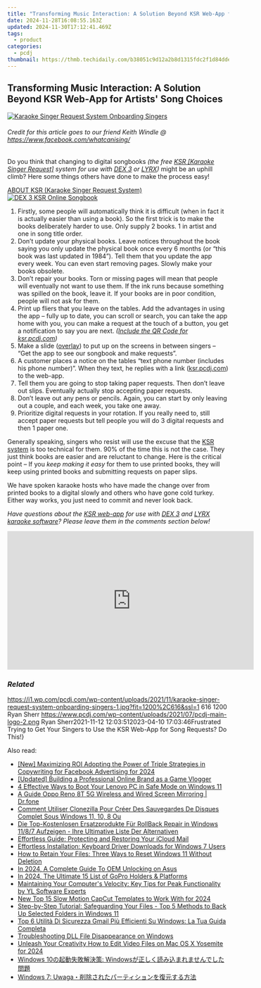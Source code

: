 ```yaml
---
title: "Transforming Music Interaction: A Solution Beyond KSR Web-App for Artists' Song Choices"
date: 2024-11-28T16:08:55.163Z
updated: 2024-11-30T17:12:41.469Z
tags:
  - product
categories:
  - pcdj
thumbnail: https://thmb.techidaily.com/b38051c9d12a2b8d1315fdc2f1d84dde69fd749e096f758fd9b3624bcd8211ec.jpg
---
```


## Transforming Music Interaction: A Solution Beyond KSR Web-App for Artists' Song Choices

[![Karaoke Singer Request System Onboarding Singers](https://i1.wp.com/pcdj.com/wp-content/uploads/2021/11/karaoke-singer-request-system-onboarding-singers-1.jpg?resize=845%2C321&ssl=1)](https://i1.wp.com/pcdj.com/wp-content/uploads/2021/11/karaoke-singer-request-system-onboarding-singers-1.jpg?fit=1030%2C529&ssl=1 "Karaoke Singer Request System Onboarding Singers")

###### Credit for this article goes to our friend Keith Windle @ <https://www.facebook.com/whatcanising/>

Do you think that changing to digital songbooks _(the free [KSR \[Karaoke Singer Request\]](https://tools.techidaily.com/pcdj/products/) system for use with [DEX 3](https://tools.techidaily.com/pcdj/products/) or [LYRX](http://www.lyrxkaraoke.com/))_ might be an uphill climb? Here some things others have done to make the process easy!

[ABOUT KSR (Karaoke Singer Request System) ![DEX 3 KSR Online Songbook](https://i1.wp.com/pcdj.com/wp-content/uploads/2021/04/krs-request-system.png?fit=300%2C240&ssl=1 "DEX 3 KSR Online Songbook")](https://tools.techidaily.com/pcdj/products/)

1. Firstly, some people will automatically think it is difficult (when in fact it is actually easier than using a book). So the first trick is to make the books deliberately harder to use. Only supply 2 books. 1 in artist and one in song title order.
2. Don’t update your physical books. Leave notices throughout the book saying you only update the physical book once every 6 months (or “this book was last updated in 1984”). Tell them that you update the app every week. You can even start removing pages. Slowly make your books obsolete.
3. Don’t repair your books. Torn or missing pages will mean that people will eventually not want to use them. If the ink runs because something was spilled on the book, leave it. If your books are in poor condition, people will not ask for them.
4. Print up fliers that you leave on the tables. Add the advantages in using the app – fully up to date, you can scroll or search, you can take the app home with you, you can make a request at the touch of a button, you get a notification to say you are next. _([Include the QR Code for ksr.pcdj.com](https://tools.techidaily.com/pcdj/products/))_
5. Make a slide ([overlay](https://tools.techidaily.com/pcdj/products/)) to put up on the screens in between singers – “Get the app to see our songbook and make requests”.
6. A customer places a notice on the tables “text phone number (includes his phone number)”. When they text, he replies with a link ([ksr.pcdj.com](https://tools.techidaily.com/pcdj/products/)) to the web-app.
7. Tell them you are going to stop taking paper requests. Then don’t leave out slips. Eventually actually stop accepting paper requests.
8. Don’t leave out any pens or pencils. Again, you can start by only leaving out a couple, and each week, you take one away.
9. Prioritize digital requests in your rotation. If you really need to, still accept paper requests but tell people you will do 3 digital requests and then 1 paper one.

Generally speaking, singers who resist will use the excuse that the [KSR system](https://tools.techidaily.com/pcdj/products/) is too technical for them. 90% of the time this is not the case. They just think books are easier and are reluctant to change. Here is the critical point – If you _keep making it easy_ for them to use printed books, they will keep using printed books and submitting requests on paper slips.

We have spoken karaoke hosts who have made the change over from printed books to a digital slowly and others who have gone cold turkey. Either way works, you just need to commit and never look back.

_Have questions about the [KSR web-app](https://tools.techidaily.com/pcdj/products/) for use with [DEX 3](https://tools.techidaily.com/pcdj/products/) and [LYRX karaoke software](https://www.lyrxkaraoke.com)? Please leave them in the comments section below!_

<!-- affiliate ads begin -->
<iframe width="560" height="315" src="https://www.youtube.com/embed/NTQGoOOiJzs?si=zbZwflEfXgBY3qbs" title="YouTube video player" frameborder="0" allow="accelerometer; autoplay; clipboard-write; encrypted-media; gyroscope; picture-in-picture; web-share" referrerpolicy="strict-origin-when-cross-origin" allowfullscreen></iframe>
<!-- affiliate ads end -->

### _Related_

https://i1.wp.com/pcdj.com/wp-content/uploads/2021/11/karaoke-singer-request-system-onboarding-singers-1.jpg?fit=1200%2C616&ssl=1 616 1200 Ryan Sherr https://www.pcdj.com/wp-content/uploads/2021/07/pcdj-main-logo-2.png Ryan Sherr2021-11-12 12:03:512023-04-10 17:03:46Frustrated Trying to Get Your Singers to Use the KSR Web-App for Song Requests? Do This!}

<ins class="adsbygoogle"
     style="display:block"
     data-ad-format="autorelaxed"
     data-ad-client="ca-pub-7571918770474297"
     data-ad-slot="1223367746"></ins>

<ins class="adsbygoogle"
     style="display:block"
     data-ad-client="ca-pub-7571918770474297"
     data-ad-slot="8358498916"
     data-ad-format="auto"
     data-full-width-responsive="true"></ins>

<span class="atpl-alsoreadstyle">Also read:</span>
<div><ul>
<li><a href="https://facebook-video-recording.techidaily.com/new-maximizing-roi-adopting-the-power-of-triple-strategies-in-copywriting-for-facebook-advertising-for-2024/"><u>[New] Maximizing ROI Adopting the Power of Triple Strategies in Copywriting for Facebook Advertising for 2024</u></a></li>
<li><a href="https://youtube-video-recordings.techidaily.com/updated-building-a-professional-online-brand-as-a-game-vlogger/"><u>[Updated] Building a Professional Online Brand as a Game Vlogger</u></a></li>
<li><a href="https://win-updates.techidaily.com/4-effective-ways-to-boot-your-lenovo-pc-in-safe-mode-on-windows-11/"><u>4 Effective Ways to Boot Your Lenovo PC in Safe Mode on Windows 11</u></a></li>
<li><a href="https://screen-mirror.techidaily.com/a-guide-oppo-reno-8t-5g-wireless-and-wired-screen-mirroring-drfone-by-drfone-android/"><u>A Guide Oppo Reno 8T 5G Wireless and Wired Screen Mirroring | Dr.fone</u></a></li>
<li><a href="https://win-updates.techidaily.com/comment-utiliser-clonezilla-pour-creer-des-sauvegardes-de-disques-complet-sous-windows-11-10-8-ou/"><u>Comment Utiliser Clonezilla Pour Créer Des Sauvegardes De Disques Complet Sous Windows 11, 10, 8 Ou</u></a></li>
<li><a href="https://win-updates.techidaily.com/die-top-kostenlosen-ersatzprodukte-fur-rollback-repair-in-windows-1187-aufzeigen-ihre-ultimative-liste-der-alternativen/"><u>Die Top-Kostenlosen Ersatzprodukte Für RollBack Repair in Windows 11/8/7 Aufzeigen - Ihre Ultimative Liste Der Alternativen</u></a></li>
<li><a href="https://win-updates.techidaily.com/effortless-guide-protecting-and-restoring-your-icloud-mail/"><u>Effortless Guide: Protecting and Restoring Your iCloud Mail</u></a></li>
<li><a href="https://win-dash.techidaily.com/effortless-installation-keyboard-driver-downloads-for-windows-7-users/"><u>Effortless Installation: Keyboard Driver Downloads for Windows 7 Users</u></a></li>
<li><a href="https://win-updates.techidaily.com/how-to-retain-your-files-three-ways-to-reset-windows-11-without-deletion/"><u>How to Retain Your Files: Three Ways to Reset Windows 11 Without Deletion</u></a></li>
<li><a href="https://android-unlock.techidaily.com/in-2024-a-complete-guide-to-oem-unlocking-on-asus-by-drfone-android/"><u>In 2024, A Complete Guide To OEM Unlocking on Asus</u></a></li>
<li><a href="https://fox-access.techidaily.com/in-2024-the-ultimate-15-list-of-gopro-holders-and-platforms/"><u>In 2024, The Ultimate 15 List of GoPro Holders & Platforms</u></a></li>
<li><a href="https://solve-info.techidaily.com/maintaining-your-computers-velocity-key-tips-for-peak-functionality-by-yl-software-experts/"><u>Maintaining Your Computer's Velocity: Key Tips for Peak Functionality by YL Software Experts</u></a></li>
<li><a href="https://ai-video-editing.techidaily.com/new-top-15-slow-motion-capcut-templates-to-work-with-for-2024/"><u>New Top 15 Slow Motion CapCut Templates to Work With for 2024</u></a></li>
<li><a href="https://win-updates.techidaily.com/step-by-step-tutorial-safeguarding-your-files-top-5-methods-to-back-up-selected-folders-in-windows-11/"><u>Step-by-Step Tutorial: Safeguarding Your Files - Top 5 Methods to Back Up Selected Folders in Windows 11</u></a></li>
<li><a href="https://win-updates.techidaily.com/top-6-utilita-di-sicurezza-gmail-piu-efficienti-su-windows-la-tua-guida-completa/"><u>Top 6 Utilità Di Sicurezza Gmail Più Efficienti Su Windows: La Tua Guida Completa</u></a></li>
<li><a href="https://win11.techidaily.com/troubleshooting-dll-file-disappearance-on-windows/"><u>Troubleshooting DLL File Disappearance on Windows</u></a></li>
<li><a href="https://smart-video-editing.techidaily.com/unleash-your-creativity-how-to-edit-video-files-on-mac-os-x-yosemite-for-2024/"><u>Unleash Your Creativity How to Edit Video Files on Mac OS X Yosemite for 2024</u></a></li>
<li><a href="https://win-updates.techidaily.com/windows-10-windows/"><u>Windows 10の起動失敗解決策: Windowsが正しく読み込まれませんでした問題</u></a></li>
<li><a href="https://win-updates.techidaily.com/windows-7-uwaga/"><u>Windows 7: Uwaga・削除されたパーティションを復元する方法</u></a></li>
</ul></div>

